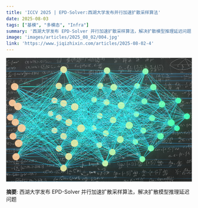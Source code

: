 ```yaml
---
title: 'ICCV 2025 | EPD-Solver:西湖大学发布并行加速扩散采样算法'
date: 2025-08-03
tags: ["基模", "多模态", "Infra"]
summary: '西湖大学发布 EPD-Solver 并行加速扩散采样算法，解决扩散模型推理延迟问题'
image: 'images/articles/2025_08_02/004.jpg'
link: 'https://www.jiqizhixin.com/articles/2025-08-02-4'
---
```

![ICCV 2025 | EPD-Solver:西湖大学发布并行加速扩散采样算法](images/articles/2025_08_02/004.jpg)

**摘要**: 西湖大学发布 EPD-Solver 并行加速扩散采样算法，解决扩散模型推理延迟问题
